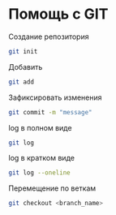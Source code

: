 # Помощь с GIT

Создание репозитория
```sh
git init
```
Добавить
```sh
git add 
```
Зафиксировать изменения
```sh
git commit -m "message"
```
log в полном виде
```sh
git log
```
log в кратком виде
```sh
git log --oneline
```
Перемещение по веткам
```sh
git checkout <branch_name>
```